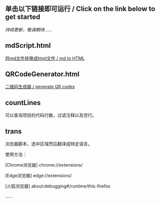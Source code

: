 ## 单击以下链接即可运行 / Click on the link below to get started

*持续更新，敬请期待......*



## mdScript.html

[将md文件转换成html文件 / md to HTML](https://corona-233.github.io/test/scripts/mdScript.html)



## QRCodeGenerator.html

[二维码生成器 / generate QR codes](https://corona-233.github.io/test/scripts/QRCodeGenerator.html)



## countLines 

可以查询项目的代码行数，过滤注释以及空行。



## trans

浏览器脚本，选中区域然后翻译成特定语言。

使用方法：

[Chrome浏览器] chrome://extensions/

[Edge浏览器] edge://extensions/

[火狐浏览器] about:debugging#/runtime/this-firefox



......
